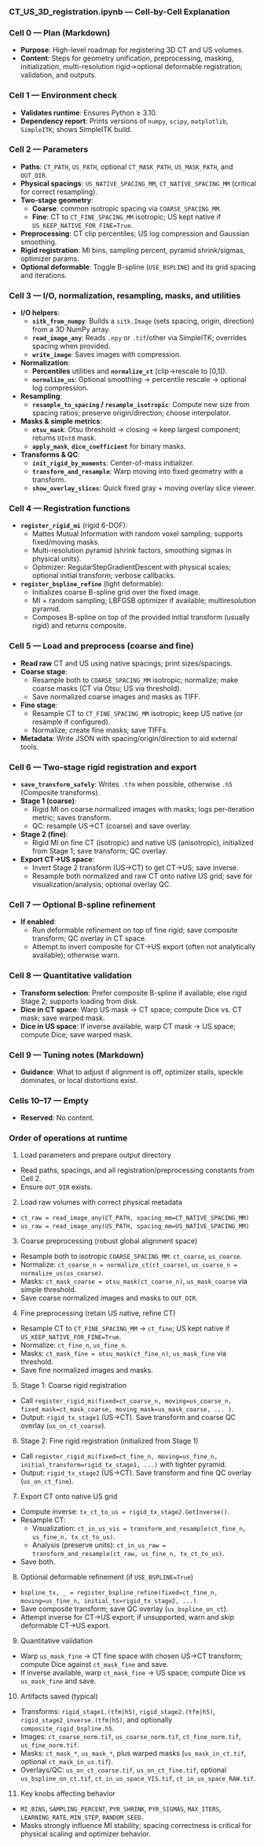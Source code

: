 ### CT_US_3D_registration.ipynb — Cell-by-Cell Explanation

### Cell 0 — Plan (Markdown)
- **Purpose**: High-level roadmap for registering 3D CT and US volumes.
- **Content**: Steps for geometry unification, preprocessing, masking, initialization, multi-resolution rigid→optional deformable registration, validation, and outputs.

### Cell 1 — Environment check
- **Validates runtime**: Ensures Python ≥ 3.10.
- **Dependency report**: Prints versions of `numpy`, `scipy`, `matplotlib`, `SimpleITK`; shows SimpleITK build.

### Cell 2 — Parameters
- **Paths**: `CT_PATH`, `US_PATH`, optional `CT_MASK_PATH`, `US_MASK_PATH`, and `OUT_DIR`.
- **Physical spacings**: `US_NATIVE_SPACING_MM`, `CT_NATIVE_SPACING_MM` (critical for correct resampling).
- **Two-stage geometry**:
  - **Coarse**: common isotropic spacing via `COARSE_SPACING_MM`.
  - **Fine**: CT to `CT_FINE_SPACING_MM` isotropic; US kept native if `US_KEEP_NATIVE_FOR_FINE=True`.
- **Preprocessing**: CT clip percentiles; US log compression and Gaussian smoothing.
- **Rigid registration**: MI bins, sampling percent, pyramid shrink/sigmas, optimizer params.
- **Optional deformable**: Toggle B-spline (`USE_BSPLINE`) and its grid spacing and iterations.

### Cell 3 — I/O, normalization, resampling, masks, and utilities
- **I/O helpers**:
  - **`sitk_from_numpy`**: Builds a `sitk.Image` (sets spacing, origin, direction) from a 3D NumPy array.
  - **`read_image_any`**: Reads `.npy` or `.tif`/other via SimpleITK; overrides spacing when provided.
  - **`write_image`**: Saves images with compression.
- **Normalization**:
  - **Percentiles** utilities and **`normalize_ct`** (clip→rescale to [0,1]).
  - **`normalize_us`**: Optional smoothing → percentile rescale → optional log compression.
- **Resampling**:
  - **`resample_to_spacing` / `resample_isotropic`**: Compute new size from spacing ratios; preserve origin/direction; choose interpolator.
- **Masks & simple metrics**:
  - **`otsu_mask`**: Otsu threshold → closing → keep largest component; returns `UInt8` mask.
  - **`apply_mask`**, **`dice_coefficient`** for binary masks.
- **Transforms & QC**:
  - **`init_rigid_by_moments`**: Center-of-mass initializer.
  - **`transform_and_resample`**: Warp moving into fixed geometry with a transform.
  - **`show_overlay_slices`**: Quick fixed gray + moving overlay slice viewer.

### Cell 4 — Registration functions
- **`register_rigid_mi`** (rigid 6-DOF):
  - Mattes Mutual Information with random voxel sampling; supports fixed/moving masks.
  - Multi-resolution pyramid (shrink factors, smoothing sigmas in physical units).
  - Optimizer: RegularStepGradientDescent with physical scales; optional initial transform; verbose callbacks.
- **`register_bspline_refine`** (light deformable):
  - Initializes coarse B-spline grid over the fixed image.
  - MI + random sampling; LBFGSB optimizer if available; multiresolution pyramid.
  - Composes B-spline on top of the provided initial transform (usually rigid) and returns composite.

### Cell 5 — Load and preprocess (coarse and fine)
- **Read raw** CT and US using native spacings; print sizes/spacings.
- **Coarse stage**:
  - Resample both to `COARSE_SPACING_MM` isotropic; normalize; make coarse masks (CT via Otsu; US via threshold).
  - Save normalized coarse images and masks as TIFF.
- **Fine stage**:
  - Resample CT to `CT_FINE_SPACING_MM` isotropic; keep US native (or resample if configured).
  - Normalize; create fine masks; save TIFFs.
- **Metadata**: Write JSON with spacing/origin/direction to aid external tools.

### Cell 6 — Two-stage rigid registration and export
- **`save_transform_safely`**: Writes `.tfm` when possible, otherwise `.h5` (Composite transforms).
- **Stage 1 (coarse)**:
  - Rigid MI on coarse normalized images with masks; logs per-iteration metric; saves transform.
  - QC: resample US→CT (coarse) and save overlay.
- **Stage 2 (fine)**:
  - Rigid MI on fine CT (isotropic) and native US (anisotropic), initialized from Stage 1; save transform; QC overlay.
- **Export CT→US space**:
  - Invert Stage 2 transform (US→CT) to get CT→US; save inverse.
  - Resample both normalized and raw CT onto native US grid; save for visualization/analysis; optional overlay QC.

### Cell 7 — Optional B-spline refinement
- **If enabled**:
  - Run deformable refinement on top of fine rigid; save composite transform; QC overlay in CT space.
  - Attempt to invert composite for CT→US export (often not analytically available); otherwise warn.

### Cell 8 — Quantitative validation
- **Transform selection**: Prefer composite B-spline if available; else rigid Stage 2; supports loading from disk.
- **Dice in CT space**: Warp US mask → CT space; compute Dice vs. CT mask; save warped mask.
- **Dice in US space**: If inverse available, warp CT mask → US space; compute Dice; save warped mask.

### Cell 9 — Tuning notes (Markdown)
- **Guidance**: What to adjust if alignment is off, optimizer stalls, speckle dominates, or local distortions exist.

### Cells 10–17 — Empty
- **Reserved**: No content.

### Order of operations at runtime

1) Load parameters and prepare output directory
- Read paths, spacings, and all registration/preprocessing constants from Cell 2.
- Ensure `OUT_DIR` exists.

2) Load raw volumes with correct physical metadata
- `ct_raw = read_image_any(CT_PATH, spacing_mm=CT_NATIVE_SPACING_MM)`
- `us_raw = read_image_any(US_PATH, spacing_mm=US_NATIVE_SPACING_MM)`

3) Coarse preprocessing (robust global alignment space)
- Resample both to isotropic `COARSE_SPACING_MM`: `ct_coarse`, `us_coarse`.
- Normalize: `ct_coarse_n = normalize_ct(ct_coarse)`, `us_coarse_n = normalize_us(us_coarse)`.
- Masks: `ct_mask_coarse = otsu_mask(ct_coarse_n)`, `us_mask_coarse` via simple threshold.
- Save coarse normalized images and masks to `OUT_DIR`.

4) Fine preprocessing (retain US native, refine CT)
- Resample CT to `CT_FINE_SPACING_MM` → `ct_fine`; US kept native if `US_KEEP_NATIVE_FOR_FINE=True`.
- Normalize: `ct_fine_n`, `us_fine_n`.
- Masks: `ct_mask_fine = otsu_mask(ct_fine_n)`, `us_mask_fine` via threshold.
- Save fine normalized images and masks.

5) Stage 1: Coarse rigid registration
- Call `register_rigid_mi(fixed=ct_coarse_n, moving=us_coarse_n, fixed_mask=ct_mask_coarse, moving_mask=us_mask_coarse, ... )`.
- Output: `rigid_tx_stage1` (US→CT). Save transform and coarse QC overlay (`us_on_ct_coarse`).

6) Stage 2: Fine rigid registration (initialized from Stage 1)
- Call `register_rigid_mi(fixed=ct_fine_n, moving=us_fine_n, initial_transform=rigid_tx_stage1, ...)` with tighter pyramid.
- Output: `rigid_tx_stage2` (US→CT). Save transform and fine QC overlay (`us_on_ct_fine`).

7) Export CT onto native US grid
- Compute inverse: `tx_ct_to_us = rigid_tx_stage2.GetInverse()`.
- Resample CT:
  - Visualization: `ct_in_us_vis = transform_and_resample(ct_fine_n, us_fine_n, tx_ct_to_us)`.
  - Analysis (preserve units): `ct_in_us_raw = transform_and_resample(ct_raw, us_fine_n, tx_ct_to_us)`.
- Save both.

8) Optional deformable refinement (if `USE_BSPLINE=True`)
- `bspline_tx, _ = register_bspline_refine(fixed=ct_fine_n, moving=us_fine_n, initial_tx=rigid_tx_stage2, ...)`.
- Save composite transform; save QC overlay (`us_bspline_on_ct`).
- Attempt inverse for CT→US export; if unsupported, warn and skip deformable CT→US export.

9) Quantitative validation
- Warp `us_mask_fine` → CT fine space with chosen US→CT transform; compute Dice against `ct_mask_fine` and save.
- If inverse available, warp `ct_mask_fine` → US space; compute Dice vs `us_mask_fine` and save.

10) Artifacts saved (typical)
- Transforms: `rigid_stage1.(tfm|h5)`, `rigid_stage2.(tfm|h5)`, `rigid_stage2_inverse.(tfm|h5)`, and optionally `composite_rigid_bspline.h5`.
- Images: `ct_coarse_norm.tif`, `us_coarse_norm.tif`, `ct_fine_norm.tif`, `us_fine_norm.tif`.
- Masks: `ct_mask_*`, `us_mask_*`, plus warped masks (`us_mask_in_ct.tif`, optional `ct_mask_in_us.tif`).
- Overlays/QC: `us_on_ct_coarse.tif`, `us_on_ct_fine.tif`, optional `us_bspline_on_ct.tif`, `ct_in_us_space_VIS.tif`, `ct_in_us_space_RAW.tif`.

11) Key knobs affecting behavior
- `MI_BINS`, `SAMPLING_PERCENT`, `PYR_SHRINK`, `PYR_SIGMAS`, `MAX_ITERS`, `LEARNING_RATE`, `MIN_STEP`, `RANDOM_SEED`.
- Masks strongly influence MI stability; spacing correctness is critical for physical scaling and optimizer behavior.
